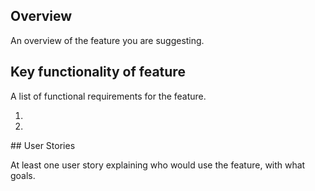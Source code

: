 ## Overview
An overview of the feature you are suggesting.

## Key functionality of feature

A list of functional requirements for the feature.

1. 
2. 

## User Stories

At least one user story explaining who would use the feature, with what goals.
